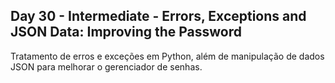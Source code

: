 ## Day 30 - Intermediate - Errors, Exceptions and JSON Data: Improving the Password
Tratamento de erros e exceções em Python, além de manipulação de dados JSON para melhorar o gerenciador de senhas.